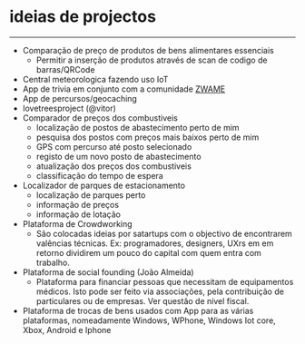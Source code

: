 # ideias de projectos
---

- Comparação de preço de produtos de bens alimentares essenciais
	- Permitir a inserção de produtos através de scan de codigo de barras/QRCode
- Central meteorologica fazendo uso IoT
- App de trivia em conjunto com a comunidade [ZWAME](https://github.com/zwamedevelopment)
- App de percursos/geocaching
- lovetreesproject (@vitor)
- Comparador de preços dos combustiveis
	- localização de postos de abastecimento perto de mim
	- pesquisa dos postos com preços mais baixos perto de mim
	- GPS com percurso até posto selecionado
	- registo de um novo posto de abastecimento
	- atualização dos preços dos combustiveis
	- classificação do tempo de espera
- Localizador de parques de estacionamento
  - localização de parques perto
  - informação de preços
  - informação de lotação
- Plataforma de Crowdworking
	- São colocadas ideias por satartups com o objectivo de encontrarem valências técnicas. Ex: programadores, designers, UXrs em em retorno dividirem um pouco do capital com quem entra com trabalho. 
- Plataforma de social founding (João Almeida)
	- Plataforma para financiar pessoas que necessitam de equipamentos médicos. Isto pode ser feito via associações, pela contribuição de particulares ou de empresas. Ver questão de nível fiscal.
- Plataforma de trocas de bens usados com App para as várias plataformas, nomeadamente Windows, WPhone, Windows Iot core, Xbox, Android e Iphone 